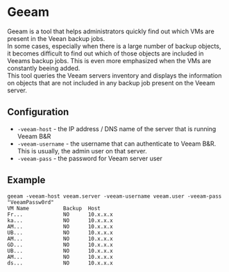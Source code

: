 # Geeam

Geeam is a tool that helps administrators quickly find out which VMs are present in the Veean backup jobs.    
In some cases, especially when there is a large number of backup objects, it becomes difficult to find out 
which of those objects are included in Veeams backup jobs. This is even more emphasized when the VMs are 
constantly beeing added.      
This tool queries the Veeam servers inventory and displays the information on objects that are not included 
in any backup job present on the Veeam server.

## Configuration
* `-veeam-host` - the IP address / DNS name of the server that is running Veeam B&R
* `-veeam-username` - the username that can authenticate to Veeam B&R. This is usually, the admin user on that server.
* `-veeam-pass` - the password for Veeam server user

## Example
```shell
geeam -veeam-host veeam.server -veeam-username veeam.user -veeam-pass "VeeamPassw0rd"                   
VM Name           Backup  Host
Fr...             NO      10.x.x.x
ka...             NO      10.x.x.x  
AM...             NO      10.x.x.x 
UB...             NO      10.x.x.x 
AM...             NO      10.x.x.x  
GD...             NO      10.x.x.x 
UB...             NO      10.x.x.x  
AM...             NO      10.x.x.x 
ds...             NO      10.x.x.x 
```
